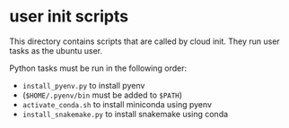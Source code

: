 # user init scripts

This directory contains scripts that are called by cloud init.
They run user tasks as the ubuntu user.

Python tasks must be run in the following order:
* `install_pyenv.py` to install pyenv
* (`$HOME/.pyenv/bin` must be added to `$PATH`)
* `activate_conda.sh` to install miniconda using pyenv
* `install_snakemake.py` to install snakemake using conda

